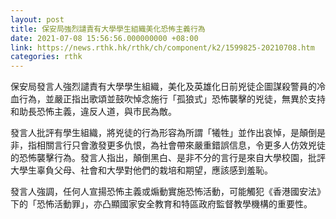 ```yaml
---
layout: post
title: 保安局強烈譴責有大學學生組織美化恐怖主義行為
date: 2021-07-08 15:56:56.000000000 +08:00
link: https://news.rthk.hk/rthk/ch/component/k2/1599825-20210708.htm
categories: rthk
---
```


保安局發言人強烈譴責有大學學生組織，美化及英雄化日前兇徒企圖謀殺警員的冷血行為，並嚴正指出歌頌並鼓吹悼念施行「孤狼式」恐怖襲擊的兇徒，無異於支持和助長恐怖主義，違反人道，與市民為敵。

發言人批評有學生組織，將兇徒的行為形容為所謂「犧牲」並作出哀悼，是顛倒是非，指相關言行只會激發更多仇恨，為社會帶來嚴重錯誤信息，令更多人仿效兇徒的恐怖襲擊行為。發言人指出，顛倒黑白、是非不分的言行是來自大學校園，批評大學生辜負父母、社會和大學對他們的栽培和期望，應該感到羞恥。
 
發言人強調，任何人宣揚恐怖主義或煽動實施恐怖活動，可能觸犯《香港國安法》下的「恐怖活動罪」，亦凸顯國家安全教育和特區政府監督教學機構的重要性。
